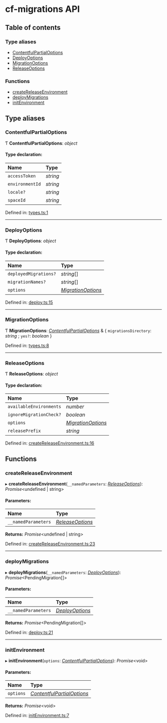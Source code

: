 # cf-migrations API

## Table of contents

### Type aliases

- [ContentfulPartialOptions](modules.md#contentfulpartialoptions)
- [DeployOptions](modules.md#deployoptions)
- [MigrationOptions](modules.md#migrationoptions)
- [ReleaseOptions](modules.md#releaseoptions)

### Functions

- [createReleaseEnvironment](modules.md#createreleaseenvironment)
- [deployMigrations](modules.md#deploymigrations)
- [initEnvironment](modules.md#initenvironment)

## Type aliases

### ContentfulPartialOptions

Ƭ **ContentfulPartialOptions**: _object_

#### Type declaration:

| Name            | Type     |
| :-------------- | :------- |
| `accessToken`   | _string_ |
| `environmentId` | _string_ |
| `locale?`       | _string_ |
| `spaceId`       | _string_ |

Defined in: [types.ts:1](https://github.com/foobaragency/cf-migrations/blob/14c0f58/lib/types.ts#L1)

---

### DeployOptions

Ƭ **DeployOptions**: _object_

#### Type declaration:

| Name                  | Type                                              |
| :-------------------- | :------------------------------------------------ |
| `deployedMigrations?` | _string_[]                                        |
| `migrationNames?`     | _string_[]                                        |
| `options`             | [_MigrationOptions_](modules.md#migrationoptions) |

Defined in: [deploy.ts:15](https://github.com/foobaragency/cf-migrations/blob/14c0f58/lib/deploy.ts#L15)

---

### MigrationOptions

Ƭ **MigrationOptions**: [_ContentfulPartialOptions_](modules.md#contentfulpartialoptions) & { `migrationsDirectory`: _string_ ; `yes?`: _boolean_ }

Defined in: [types.ts:8](https://github.com/foobaragency/cf-migrations/blob/14c0f58/lib/types.ts#L8)

---

### ReleaseOptions

Ƭ **ReleaseOptions**: _object_

#### Type declaration:

| Name                    | Type                                              |
| :---------------------- | :------------------------------------------------ |
| `availableEnvironments` | _number_                                          |
| `ignoreMigrationCheck?` | _boolean_                                         |
| `options`               | [_MigrationOptions_](modules.md#migrationoptions) |
| `releasePrefix`         | _string_                                          |

Defined in: [createReleaseEnvironment.ts:16](https://github.com/foobaragency/cf-migrations/blob/14c0f58/lib/createReleaseEnvironment.ts#L16)

## Functions

### createReleaseEnvironment

▸ **createReleaseEnvironment**(`__namedParameters`: [_ReleaseOptions_](modules.md#releaseoptions)): _Promise_<undefined \| string\>

#### Parameters:

| Name                | Type                                          |
| :------------------ | :-------------------------------------------- |
| `__namedParameters` | [_ReleaseOptions_](modules.md#releaseoptions) |

**Returns:** _Promise_<undefined \| string\>

Defined in: [createReleaseEnvironment.ts:23](https://github.com/foobaragency/cf-migrations/blob/14c0f58/lib/createReleaseEnvironment.ts#L23)

---

### deployMigrations

▸ **deployMigrations**(`__namedParameters`: [_DeployOptions_](modules.md#deployoptions)): _Promise_<PendingMigration[]\>

#### Parameters:

| Name                | Type                                        |
| :------------------ | :------------------------------------------ |
| `__namedParameters` | [_DeployOptions_](modules.md#deployoptions) |

**Returns:** _Promise_<PendingMigration[]\>

Defined in: [deploy.ts:21](https://github.com/foobaragency/cf-migrations/blob/14c0f58/lib/deploy.ts#L21)

---

### initEnvironment

▸ **initEnvironment**(`options`: [_ContentfulPartialOptions_](modules.md#contentfulpartialoptions)): _Promise_<void\>

#### Parameters:

| Name      | Type                                                              |
| :-------- | :---------------------------------------------------------------- |
| `options` | [_ContentfulPartialOptions_](modules.md#contentfulpartialoptions) |

**Returns:** _Promise_<void\>

Defined in: [initEnvironment.ts:7](https://github.com/foobaragency/cf-migrations/blob/14c0f58/lib/initEnvironment.ts#L7)
